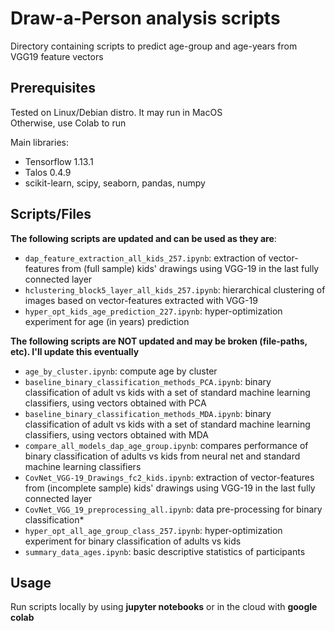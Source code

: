# Draw-a-Person analysis scripts

Directory containing scripts to predict age-group and age-years from VGG19 feature vectors  

## Prerequisites
Tested on Linux/Debian distro. It may run in MacOS  
Otherwise, use Colab to run  

Main libraries:
- Tensorflow 1.13.1
- Talos 0.4.9
- scikit-learn, scipy, seaborn, pandas, numpy  

## Scripts/Files

**The following scripts are updated and can be used as they are**:  

- ```dap_feature_extraction_all_kids_257.ipynb```: extraction of vector-features from (full sample) kids' drawings using VGG-19 in the last fully connected layer
- ```hclustering_block5_layer_all_kids_257.ipynb```: hierarchical clustering of images based on vector-features extracted with VGG-19
- ```hyper_opt_kids_age_prediction_227.ipynb```: hyper-optimization experiment for age (in years) prediction


**The following scripts are NOT updated and may be broken (file-paths, etc). I'll update this eventually**

- ```age_by_cluster.ipynb```: compute age by cluster
- ```baseline_binary_classification_methods_PCA.ipynb```: binary classification of adult vs kids with a set of standard machine learning classifiers, using vectors obtained with PCA
- ```baseline_binary_classification_methods_MDA.ipynb```: binary classification of adult vs kids with a set of standard machine learning classifiers, using vectors obtained with MDA
- ```compare_all_models_dap_age_group.ipynb```: compares performance of binary classification of adults vs kids from neural net and standard machine learning classifiers
- ```CovNet_VGG-19_Drawings_fc2_kids.ipynb```: extraction of vector-features from (incomplete sample) kids' drawings using VGG-19 in the last fully connected layer
- ```CovNet_VGG_19_preprocessing_all.ipynb```: data pre-processing for binary classification*
- ```hyper_opt_all_age_group_class_257.ipynb```: hyper-optimization experiment for binary classification of adults vs kids
- ```summary_data_ages.ipynb```: basic descriptive statistics of participants

## Usage
Run scripts locally by using **jupyter notebooks** or in the cloud with **google colab**  
